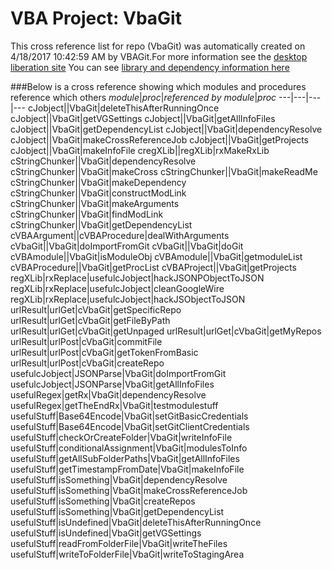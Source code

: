 # VBA Project: VbaGit
This cross reference list for repo (VbaGit) was automatically created on 4/18/2017 10:42:59 AM by VBAGit.For more information see the [desktop liberation site](http://ramblings.mcpher.com/Home/excelquirks/drivesdk/gettinggithubready "desktop liberation")
You can see [library and dependency information here](dependencies.md)

###Below is a cross reference showing which modules and procedures reference which others
*module*|*proc*|*referenced by module*|*proc*
---|---|---|---
cJobject||VbaGit|deleteThisAfterRunningOnce
cJobject||VbaGit|getVGSettings
cJobject||VbaGit|getAllInfoFiles
cJobject||VbaGit|getDependencyList
cJobject||VbaGit|dependencyResolve
cJobject||VbaGit|makeCrossReferenceJob
cJobject||VbaGit|getProjects
cJobject||VbaGit|makeInfoFile
cregXLib||regXLib|rxMakeRxLib
cStringChunker||VbaGit|dependencyResolve
cStringChunker||VbaGit|makeCross
cStringChunker||VbaGit|makeReadMe
cStringChunker||VbaGit|makeDependency
cStringChunker||VbaGit|constructModLink
cStringChunker||VbaGit|makeArguments
cStringChunker||VbaGit|findModLink
cStringChunker||VbaGit|getDependencyList
cVBAArgument||cVBAProcedure|dealWithArguments
cVbaGit||VbaGit|doImportFromGit
cVbaGit||VbaGit|doGit
cVBAmodule||VbaGit|isModuleObj
cVBAmodule||VbaGit|getmoduleList
cVBAProcedure||VbaGit|getProcList
cVBAProject||VbaGit|getProjects
regXLib|rxReplace|usefulcJobject|hackJSONPObjectToJSON
regXLib|rxReplace|usefulcJobject|cleanGoogleWire
regXLib|rxReplace|usefulcJobject|hackJSObjectToJSON
urlResult|urlGet|cVbaGit|getSpecificRepo
urlResult|urlGet|cVbaGit|getFileByPath
urlResult|urlGet|cVbaGit|getUnpaged
urlResult|urlGet|cVbaGit|getMyRepos
urlResult|urlPost|cVbaGit|commitFile
urlResult|urlPost|cVbaGit|getTokenFromBasic
urlResult|urlPost|cVbaGit|createRepo
usefulcJobject|JSONParse|VbaGit|doImportFromGit
usefulcJobject|JSONParse|VbaGit|getAllInfoFiles
usefulRegex|getRx|VbaGit|dependencyResolve
usefulRegex|getTheEndRx|VbaGit|testmodulestuff
usefulStuff|Base64Encode|VbaGit|setGitBasicCredentials
usefulStuff|Base64Encode|VbaGit|setGitClientCredentials
usefulStuff|checkOrCreateFolder|VbaGit|writeInfoFile
usefulStuff|conditionalAssignment|VbaGit|modulesToInfo
usefulStuff|getAllSubFolderPaths|VbaGit|getAllInfoFiles
usefulStuff|getTimestampFromDate|VbaGit|makeInfoFile
usefulStuff|isSomething|VbaGit|dependencyResolve
usefulStuff|isSomething|VbaGit|makeCrossReferenceJob
usefulStuff|isSomething|VbaGit|createRepos
usefulStuff|isSomething|VbaGit|getDependencyList
usefulStuff|isUndefined|VbaGit|deleteThisAfterRunningOnce
usefulStuff|isUndefined|VbaGit|getVGSettings
usefulStuff|readFromFolderFile|VbaGit|writeTheFiles
usefulStuff|writeToFolderFile|VbaGit|writeToStagingArea
